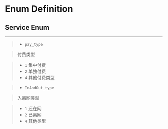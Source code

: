 # Enum Definition


## Service Enum




----
> - `pay_type`

> 付费类型

> - `1` 集中付费
> - `2` 单独付费
> - `4` 其他付费类型

> - `InAndOut_type`

> 入离网类型

> - `1` 还在网
> - `2` 已离网
> - `4` 其他类型
